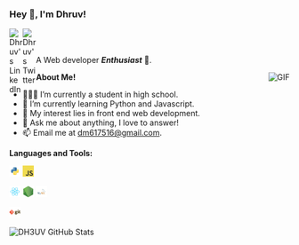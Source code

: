<h3 title=""> Hey 👋, I'm Dhruv!</h3>

<a href="https://www.linkedin.com/in/dhruv-gorsia-4b9a82238/">
  <img align="left" alt="Dhruv's LinkedIn" width="24px" src="https://cdn.jsdelivr.net/npm/simple-icons@v3/icons/linkedin.svg" />
</a>
<a href="https://twitter.com/dh3uvv">
  <img align="left" alt="Dhruv's Twitter" width="24px" src="https://cdn.jsdelivr.net/npm/simple-icons@3.13.0/icons/twitter.svg" />
</a>




<br />
<br />

A Web developer ***Enthusiast*** 🚀.
 

  <img align="right" alt="GIF" src="https://i.pinimg.com/originals/e4/26/70/e426702edf874b181aced1e2fa5c6cde.gif" />

**About Me!**

- 👨🏽‍💻 I’m currently a student in high school.
- 🌱 I’m currently learning Python and Javascript. 
- 🤔 My interest lies in front end web development.
- 💬 Ask me about anything, I love to answer!
- 📫 Email me at [dm617516@gmail.com](mailto:dm617516@gmail.com).



**Languages and Tools:**  


<code><img height="20" src="https://raw.githubusercontent.com/github/explore/80688e429a7d4ef2fca1e82350fe8e3517d3494d/topics/python/python.png"></code>
<code><img height="20" src="https://raw.githubusercontent.com/github/explore/80688e429a7d4ef2fca1e82350fe8e3517d3494d/topics/javascript/javascript.png"></code>

<code><img height="20" src="https://raw.githubusercontent.com/github/explore/80688e429a7d4ef2fca1e82350fe8e3517d3494d/topics/react/react.png"></code>
<code><img height="20" src="https://raw.githubusercontent.com/github/explore/80688e429a7d4ef2fca1e82350fe8e3517d3494d/topics/nodejs/nodejs.png"></code>
<code><img height="20" src="https://raw.githubusercontent.com/github/explore/80688e429a7d4ef2fca1e82350fe8e3517d3494d/topics/mysql/mysql.png"></code>

<code><img height="20" src="https://raw.githubusercontent.com/github/explore/80688e429a7d4ef2fca1e82350fe8e3517d3494d/topics/git/git.png"></code>



<img src="https://github-readme-stats.vercel.app/api?username=DH3UV&show_icons=true&hide_border=true&count_private=true&theme=shades-of-purple&icon_color=fad000" alt="DH3UV GitHub Stats">




<!--
**DH3UV/DH3UV** is a ✨ _special_ ✨ repository because its `README.md` (this file) appears on your GitHub profile.

Here are some ideas to get you started:

- 🔭 I’m currently working on ...
- 🌱 I’m currently learning ...
- 👯 I’m looking to collaborate on ...
- 🤔 I’m looking for help with ...
- 💬 Ask me about ...
- 📫 How to reach me: ...
- 😄 Pronouns: ...
- ⚡ Fun fact: ...
-->
